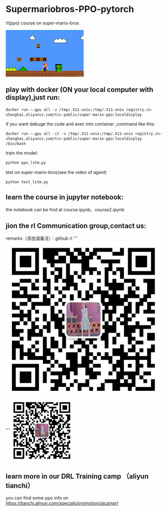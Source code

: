 # Supermariobros-PPO-pytorch
rl(ppo) course on super-mario-bros

<img src="/doc/timg.jpeg" width = "250" height = "150" alt="" align=center />

## play with docker (ON your local computer with display),just run:
```
docker run —-gpu all -v /tmp/.X11-unix:/tmp/.X11-unix registry.cn-shanghai.aliyuncs.com/tcc-public/super-mario-ppo:localdisplay 
```

if you want debuge the code and exec into container ,command like this:
```
docker run —-gpu all -it -v /tmp/.X11-unix:/tmp/.X11-unix registry.cn-shanghai.aliyuncs.com/tcc-public/super-mario-ppo:localdisplay  /bin/bash
```

train the model:
```Python
python ppo_lstm.py
```

test on super-mario-bros(see the video of agent)
```
python test_lstm.py
```


## learn the course in jupyter notebook:
the notebook can be find at course.ipynb、course2.ipynb

## jion the rl Communication group,contact us:
remarks（添加请备注）：github rl
'''
![avatar](/doc/20201201160554.jpg)
'''
<img src="/doc/20201201160554.jpg" width = "200" height = "200" alt="" align=center />

## learn more in our DRL Training camp （aliyun tianchi）
you can find some ppo info on https://tianchi.aliyun.com/specials/promotion/aicamprl
